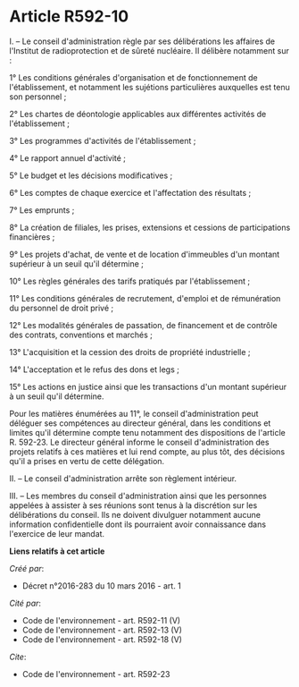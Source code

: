# Article R592-10

I. – Le conseil d'administration règle par ses délibérations les affaires de l'Institut de radioprotection et de sûreté
nucléaire. Il délibère notamment sur :

1° Les conditions générales d'organisation et de fonctionnement de l'établissement, et notamment les sujétions particulières
auxquelles est tenu son personnel ;

2° Les chartes de déontologie applicables aux différentes activités de l'établissement ;

3° Les programmes d'activités de l'établissement ;

4° Le rapport annuel d'activité ;

5° Le budget et les décisions modificatives ;

6° Les comptes de chaque exercice et l'affectation des résultats ;

7° Les emprunts ;

8° La création de filiales, les prises, extensions et cessions de participations financières ;

9° Les projets d'achat, de vente et de location d'immeubles d'un montant supérieur à un seuil qu'il détermine ;

10° Les règles générales des tarifs pratiqués par l'établissement ;

11° Les conditions générales de recrutement, d'emploi et de rémunération du personnel de droit privé ;

12° Les modalités générales de passation, de financement et de contrôle des contrats, conventions et marchés ;

13° L'acquisition et la cession des droits de propriété industrielle ;

14° L'acceptation et le refus des dons et legs ;

15° Les actions en justice ainsi que les transactions d'un montant supérieur à un seuil qu'il détermine.

Pour les matières énumérées au 11°, le conseil d'administration peut déléguer ses compétences au directeur général, dans les
conditions et limites qu'il détermine compte tenu notamment des dispositions de l'article R. 592-23. Le directeur général
informe le conseil d'administration des projets relatifs à ces matières et lui rend compte, au plus tôt, des décisions qu'il
a prises en vertu de cette délégation.

II. – Le conseil d'administration arrête son règlement intérieur.

III. – Les membres du conseil d'administration ainsi que les personnes appelées à assister à ses réunions sont tenus à la
discrétion sur les délibérations du conseil. Ils ne doivent divulguer notamment aucune information confidentielle dont ils
pourraient avoir connaissance dans l'exercice de leur mandat.

**Liens relatifs à cet article**

_Créé par_:

  - Décret n°2016-283 du 10 mars 2016 - art. 1

_Cité par_:

  - Code de l'environnement - art. R592-11 (V)
  - Code de l'environnement - art. R592-13 (V)
  - Code de l'environnement - art. R592-18 (V)

_Cite_:

  - Code de l'environnement - art. R592-23
